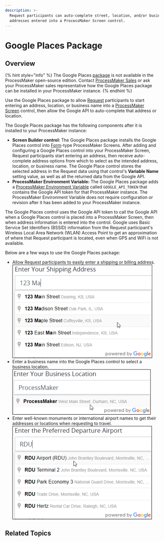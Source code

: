 ```yaml
---
description: >-
  Request participants can auto-complete street, location, and/or business
  addresses entered into a ProcessMaker Screen control.
---
```


# Google Places Package

## Overview

{% hint style="info" %}
The Google Places [package](../first-topic.md) is not available in the ProcessMaker open-source edition. Contact [ProcessMaker Sales](https://www.processmaker.com/contact/) or ask your ProcessMaker sales representative how the Google Places package can be installed in your ProcessMaker instance.
{% endhint %}

Use the Google Places package to allow [Request](../../using-processmaker/requests/what-is-a-request.md) participants to start entering an address, location, or business name into a [ProcessMaker Screen](../../designing-processes/design-forms/what-is-a-form.md) control, then allow the Google API to auto-complete that address or location.

The Google Places package has the following components after it is installed to your ProcessMaker instance:

* **Screen Builder control:** The Google Places package installs the Google Places control into [Form](../../designing-processes/design-forms/screens-builder/types-for-screens.md#form)-type ProcessMaker Screens. After adding and configuring a Google Places control into your ProcessMaker Screen, Request participants start entering an address, then receive auto-complete address options from which to select as the intended address, location, or business name. The Google Place control stores the selected address in the Request data using that control's **Variable Name** setting value, as well as all the returned data from the Google API.
* **ProcessMaker Environment Variable:** The Google Places package adds a [ProcessMaker Environment Variable](../../designing-processes/environment-variable-management/what-is-an-environment-variable.md) called `GOOGLE_API_TOKEN` that contains the Google API token for that ProcessMaker instance. The ProcessMaker Environment Variable does not require configuration or revision after it has been added to your ProcessMaker instance.

The Google Places control uses the Google API token to call the Google API when a Google Places control is placed into a ProcessMaker Screen, then when address information is entered into the control. Google uses Basic Service Set Identifiers \(BSSID\) information from the Request participant's Wireless Local Area Network \(WLAN\) Access Point to get an approximation of where that Request participant is located, even when GPS and WiFi is not available.

Below are a few ways to use the Google Places package:

* Allow Request participants to easily enter a shipping or billing address. ![](../../.gitbook/assets/google-places-control-address-example-package.png) 
* Enter a business name into the Google Places control to select a business location. ![](../../.gitbook/assets/google-places-control-business-example-package.png) 
* Enter well-known monuments or international airport names to get their addresses or locations when requesting to travel. ![](../../.gitbook/assets/google-places-control-airport-example-package.png) 

## Related Topics



